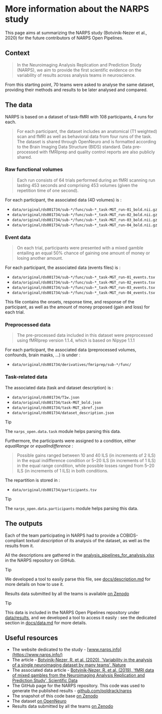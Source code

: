 # More information about the NARPS study

This page aims at summarizing the NARPS study (Botvinik-Nezer et al., 2020) for the future contributors of NARPS Open Pipelines.

## Context

> In the Neuroimaging Analysis Replication and Prediction Study (NARPS), we aim to provide the first scientific evidence on the variability of results across analysis teams in neuroscience.

From this starting point, 70 teams were asked to analyse the same dataset, providing their methods and results to be later analysed and compared.

## The data

NARPS is based on a dataset of task-fMRI with 108 participants, 4 runs for each.

> For each participant, the dataset includes an anatomical (T1 weighted) scan and fMRI as well as behavioral data from four runs of the task. The dataset is shared through OpenNeuro and is formatted according to the Brain Imaging Data Structure (BIDS) standard. Data pre-processed with fMRIprep and quality control reports are also publicly shared.

### Raw functional volumes

> Each run consists of 64 trials performed during an fMRI scanning run lasting 453 seconds and comprising 453 volumes (given the repetition time of one second).

For each participant, the associated data (4D volumes) is :
* `data/original/ds001734/sub-*/func/sub-*_task-MGT_run-01_bold.nii.gz`
* `data/original/ds001734/sub-*/func/sub-*_task-MGT_run-02_bold.nii.gz`
* `data/original/ds001734/sub-*/func/sub-*_task-MGT_run-03_bold.nii.gz`
* `data/original/ds001734/sub-*/func/sub-*_task-MGT_run-04_bold.nii.gz`

### Event data

> On each trial, participants were presented with a mixed gamble entailing an equal 50% chance of gaining one amount of money or losing another amount.

For each participant, the associated data (events files) is :
* `data/original/ds001734/sub-*/func/sub-*_task-MGT_run-01_events.tsv`
* `data/original/ds001734/sub-*/func/sub-*_task-MGT_run-02_events.tsv`
* `data/original/ds001734/sub-*/func/sub-*_task-MGT_run-03_events.tsv`
* `data/original/ds001734/sub-*/func/sub-*_task-MGT_run-04_events.tsv`

This file contains the onsets, response time, and response of the participant, as well as the amount of money proposed (gain and loss) for each trial.

### Preprocessed data

> The pre-processed data included in this dataset were preprocessed using fMRIprep version 1.1.4, which is based on Nipype 1.1.1

For each participant, the associated data (preprocessed volumes, confounds, brain masks, ...) is under :
* `data/original/ds001734/derivatives/fmriprep/sub-*/func/`

### Task-related data

The associated data (task and dataset description) is :
* `data/original/ds001734/T1w.json`
* `data/original/ds001734/task-MGT_bold.json`
* `data/original/ds001734/task-MGT_sbref.json`
* `data/original/ds001734/dataset_description.json`

> [!TIP]
> The `narps_open.data.task` module helps parsing this data.

Furthermore, the participants were assigned to a condition, either *equalRange* or *equalIndifference* :

> Possible gains ranged between 10 and 40 ILS (in increments of 2 ILS) in the equal indifference condition or 5–20 ILS (in increments of 1 ILS) in the equal range condition, while possible losses ranged from 5–20 ILS (in increments of 1 ILS) in both conditions.

The repartition is stored in :
* `data/original/ds001734/participants.tsv`

> [!TIP]
> The `narps_open.data.participants` module helps parsing this data.

## The outputs

Each of the team participating in NARPS had to provide a COBIDS-compliant *textual description* of its analysis of the dataset, as well as the results from it.

All the descriptions are gathered in the [analysis_pipelines_for_analysis.xlsx](https://github.com/poldrack/narps/blob/1.0.1/ImageAnalyses/metadata_files/analysis_pipelines_for_analysis.xlsx) in the NARPS repository on GitHub.

> [!TIP]
> We developed a tool to easily parse this file, see [docs/description.md](docs/description.md) for more details on how to use it.

Results data submitted by all the teams is available [on Zenodo](https://zenodo.org/records/3528329#.Y7_H1bTMKBT)

> [!TIP]
> This data is included in the NARPS Open Pipelines repository under [data/results](data/results), and we developed a tool to access it easily : see the dedicated section in [docs/data.md](docs/data.md#results-from-narps-teams) for more details.

## Useful resources

* The website dedicated to the study - [www.narps.info](https://www.narps.info/)
* The article - [Botvinik-Nezer, R. et al. (2020), 'Variability in the analysis of a single neuroimaging dataset by many teams', Nature](https://www.ncbi.nlm.nih.gov/pmc/articles/PMC7771346/)
* The associated data article - [Botvinik-Nezer, R. et al. (2019), 'fMRI data of mixed gambles from the Neuroimaging Analysis Replication and Prediction Study', Scientific Data](https://www.nature.com/articles/s41597-019-0113-7)
* The GitHub page for the NARPS repository. This code was used to generate the published results - [github.com/poldrack/narps](https://github.com/poldrack/narps)
* The snapshot of this code base [on Zenodo](https://zenodo.org/records/3709273#.Y2jVkCPMIz4)
* The dataset [on OpenNeuro](https://openneuro.org/datasets/ds001734/versions/1.0.5)
* Results data submitted by all the teams [on Zenodo](https://zenodo.org/records/3528329#.Y7_H1bTMKBT)

